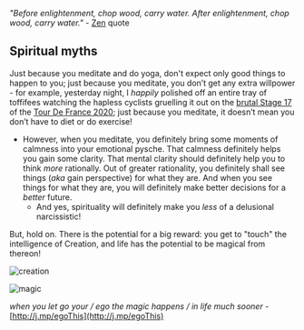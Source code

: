<!-- title: Spirituality, FTW! -->

_"Before enlightenment, chop wood, carry water. After enlightenment, chop wood, carry water."_  - [Zen](https://lifehacker.com/four-confusing-zen-quotes-and-what-you-can-learn-from-1676177538) quote


## Spiritual myths

Just because you meditate and do yoga, don't expect only good things to happen  to you; just because you meditate, you don’t get any extra willpower - for example, yesterday night, I _happily_ polished off an entire tray of toffifees watching the hapless cyclists gruelling it out on the [brutal Stage 17](https://bit.ly/stage17This) of the [Tour De France 2020](https://en.wikipedia.org/wiki/2020_Tour_de_France); just because you meditate, it doesn’t mean you don’t have to diet or do exercise!
-   However, when you meditate, you definitely bring some moments of calmness into your emotional pysche. That calmness definitely helps you gain some  clarity. That mental clarity should definitely help you to think _more_ rationally. Out of greater rationality, you definitely shall see things (_aka_ gain perspective) for what they are. And when you see things for what they are, you will definitely make better decisions for a  _better_  future. 
	- And yes, spirituality will definitely make you _less_ of a delusional narcissistic! 

But, hold on. There is the potential for a big reward: you get to "touch" the intelligence of Creation, and life has the potential to be magical from thereon! 


![creation](https://files.gitter.im/581c97cbd73408ce4f339dc2/ijqU/creationMagic.png)

![magic](https://files.gitter.im/581c97cbd73408ce4f339dc2/Xbms/IMG-20161121-WA0011.jpg)

_when you let go your / ego the magic happens / in life much sooner_  - [http://j.mp/egoThis](http://j.mp/egoThis) 


